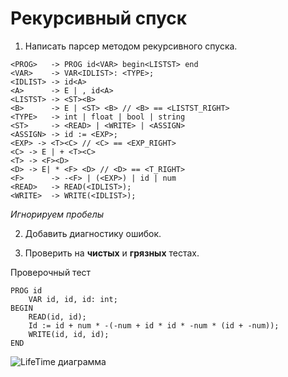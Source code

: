 
# Рекурсивный спуск

1. Написать парсер методом рекурсивного спуска.

```
<PROG>   -> PROG id<VAR> begin<LISTST> end
<VAR>    -> VAR<IDLIST>: <TYPE>;
<IDLIST> -> id<A>
<A>      -> E | , id<A>
<LISTST> -> <ST><B>
<B>      -> E | <ST> <B> // <B> == <LISTST_RIGHT>
<TYPE>   -> int	| float | bool | string
<ST>     -> <READ> | <WRITE> | <ASSIGN>
<ASSIGN> -> id := <EXP>;
<EXP> -> <T><C> // <C> == <EXP_RIGHT>
<C> -> E | + <T><C>
<T> -> <F><D>
<D> -> E| * <F> <D> // <D> == <T_RIGHT>
<F>      -> -<F> | (<EXP>) | id | num
<READ>   -> READ(<IDLIST>);
<WRITE>  -> WRITE(<IDLIST>);
```

*Игнорируем пробелы*

2. Добавить диагностику ошибок.

3. Проверить на **чистых** и **грязных** тестах.

Проверочный тест

```
PROG id 
    VAR id, id, id: int;
BEGIN
    READ(id, id);
    Id := id + num * -(-num + id * id * -num * (id + -num));
    WRITE(id, id, id);
END
```

![LifeTime диаграмма](https://lh4.googleusercontent.com/XN4k217ad4BHo25yIuq00NQNBSC9H6wxWqXmQpMJS4ehYcdBf0sN8ThixR0ouJL8bmA=w2400)